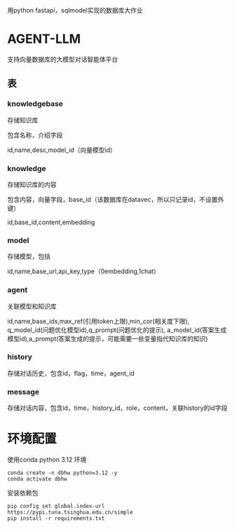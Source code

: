 用python fastapi，sqlmodel实现的数据库大作业


# AGENT-LLM

支持向量数据库的大模型对话智能体平台

## 表

### knowledgebase

存储知识库

包含名称，介绍字段

id,name,desc,model_id（向量模型id）

### knowledge

存储知识库的内容

包含内容，向量字段，base_id（该数据库在datavec，所以只记录id，不设置外键）

id,base_id,content,embedding

### model

存储模型，包括

id,name,base_url,api_key,type（0embedding,1chat）

### agent

关联模型和知识库

id,name,base_ids,max_ref(引用token上限),min_cor(相关度下限),
q_model_id(问题优化模型id),q_prompt(问题优化的提示),
a_model_id(答案生成模型id),a_prompt(答案生成的提示，可能需要一些变量指代知识库的知识)

### history

存储对话历史，包含id，flag，time，agent_id

### message

存储对话内容，包含id，time，history_id，role，content，关联history的id字段



# 环境配置

使用conda python 3.12 环境
```shell
conda create -n dbhw python=3.12 -y
conda activate dbhw
```

安装依赖包
```shell
pip config set global.index-url https://pypi.tuna.tsinghua.edu.cn/simple
pip install -r requirements.txt
```

